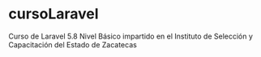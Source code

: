 # cursoLaravel
 Curso de Laravel 5.8 Nivel Básico impartido en el Instituto de Selección y Capacitación del Estado de Zacatecas
